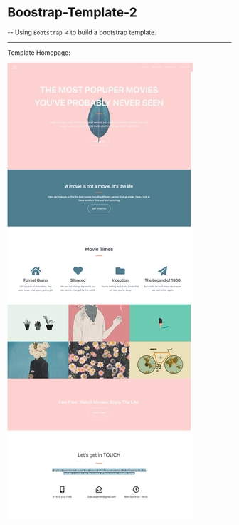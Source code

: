 # Boostrap-Template-2

-- Using `Bootstrap 4` to build a bootstrap template.

***

Template Homepage:  

![alt](https://github.com/zoecooperwei/image-library/blob/master/bootstrap2/b2.png)
